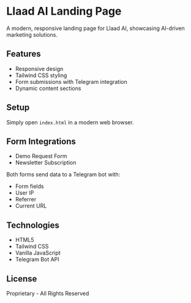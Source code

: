 # Llaad AI Landing Page

A modern, responsive landing page for Llaad AI, showcasing AI-driven marketing solutions.

## Features

- Responsive design
- Tailwind CSS styling
- Form submissions with Telegram integration
- Dynamic content sections

## Setup

Simply open `index.html` in a modern web browser.

## Form Integrations

- Demo Request Form
- Newsletter Subscription

Both forms send data to a Telegram bot with:
- Form fields
- User IP
- Referrer
- Current URL

## Technologies

- HTML5
- Tailwind CSS
- Vanilla JavaScript
- Telegram Bot API

## License

Proprietary - All Rights Reserved
